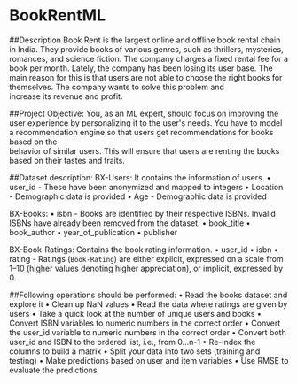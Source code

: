 # BookRentML

##Description
  Book Rent is the largest online and offline book rental chain in India. They provide books of various genres, such as thrillers, mysteries, romances, and science fiction. The company charges a fixed rental fee for    a book per month. Lately, the company has been losing its user base. The main reason for this is that users are not able to choose the right books for themselves. The company wants to solve this problem and         
  increase its revenue and profit. 

##Project Objective:
  You, as an ML expert, should focus on improving the user experience by personalizing it to the user's needs. You have to model a recommendation engine so that users get recommendations for books based on the       
  behavior of similar users. This will ensure that users are renting the books based on their tastes and traits.

##Dataset description:
  BX-Users: It contains the information of users.
    •	user_id - These have been anonymized and mapped to integers
    •	Location - Demographic data is provided
    •	Age - Demographic data is provided

  BX-Books: 
    •	isbn - Books are identified by their respective ISBNs. Invalid ISBNs have already been removed from the dataset.
    •	book_title
    •	book_author
    •	year_of_publication
    •	publisher

  BX-Book-Ratings: Contains the book rating information. 
    •	user_id
    •	isbn
    •	rating - Ratings (`Book-Rating`) are either explicit, expressed on a scale from 1–10 (higher values denoting higher appreciation), or implicit, expressed by 0.


##Following operations should be performed:
  •	Read the books dataset and explore it
  •	Clean up NaN values
  •	Read the data where ratings are given by users
  •	Take a quick look at the number of unique users and books
  •	Convert ISBN variables to numeric numbers in the correct order
  •	Convert the user_id variable to numeric numbers in the correct order
  •	Convert both user_id and ISBN to the ordered list, i.e., from 0...n-1
  •	Re-index the columns to build a matrix
  •	Split your data into two sets (training and testing)
  •	Make predictions based on user and item variables
  •	Use RMSE to evaluate the predictions
